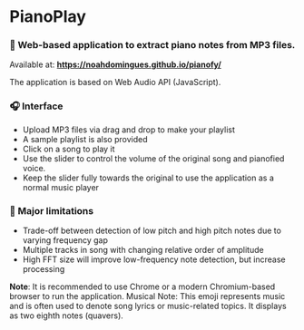 # PianoPlay

### 🎵 Web-based application to extract piano notes from MP3 files.
  
Available at: **https://noahdomingues.github.io/pianofy/**
  
The application is based on Web Audio API (JavaScript).
  
### 🎧 Interface
- Upload MP3 files via drag and drop to make your playlist
- A sample playlist is also provided
- Click on a song to play it
- Use the slider to control the volume of the original song and pianofied voice.
- Keep the slider fully towards the original to use the application as a normal music player

### 🎼 Major limitations
- Trade-off between detection of low pitch and high pitch notes due to varying frequency gap
- Multiple tracks in song with changing relative order of amplitude
- High FFT size will improve low-frequency note detection, but increase processing

**Note**: It is recommended to use Chrome or a modern Chromium-based browser to run the application.
 Musical Note: This emoji represents music and is often used to denote song lyrics or music-related topics. It displays as two eighth notes (quavers).
